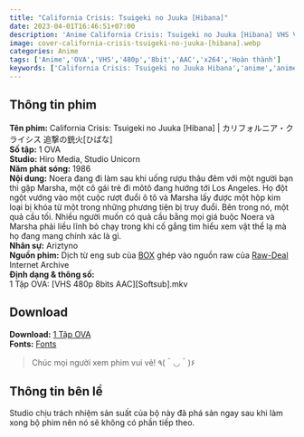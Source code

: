 ```yaml
---
title: "California Crisis: Tsuigeki no Juuka [Hibana]"
date: 2023-04-01T16:46:51+07:00
description: 'Anime California Crisis: Tsuigeki no Juuka [Hibana] VHS Vietsub'
image: cover-california-crisis-tsuigeki-no-juuka-[hibana].webp
categories: Anime
tags: ['Anime','OVA','VHS','480p','8bit','AAC','x264','Hoàn thành']
keywords: ['California Crisis: Tsuigeki no Juuka Hibana','anime','anime vietsub','vietsub','anime fansub','fansub','Ariztyn-Fansub','Ariztyn Fansub','Ariztyn','Ariztyno']
---
```

## Thông tin phim   
**Tên phim:** California Crisis: Tsuigeki no Juuka [Hibana] | カリフォルニア・クライシス 追撃の銃火[ひばな]   
**Số tập:** 1 OVA  
**Studio:** Hiro Media, Studio Unicorn   
**Năm phát sóng:** 1986   
**Nội dung:** Noera đang đi làm sau khi uống rượu thâu đêm với một người bạn thì gặp Marsha, một cô gái trẻ đi môtô đang hướng tới Los Angeles. Họ đột ngột vướng vào một cuộc rượt đuổi ô tô và Marsha lấy được một hộp kim loại bị khóa từ một trong những phương tiện bị truy đuổi. Bên trong nó, một quả cầu tối. Nhiều người muốn có quả cầu bằng mọi giá buộc Noera và Marsha phải liều lĩnh bỏ chạy trong khi cố gắng tìm hiểu xem vật thể lạ mà họ đang mang chính xác là gì.   
**Nhân sự:** Ariztyno   
**Nguồn phim:** Dịch từ eng sub của [BOX](https://bom.so/postsR) ghép vào nguồn raw của [Raw-Deal](https://archive.org/details/california-crisis-raw-vhs) Internet Archive   
**Định dạng & thông số:**      
1 Tập OVA: [VHS 480p 8bits AAC][Softsub].mkv   
## Download   
**Download:** [1 Tập OVA](https://terabox.com/s/1EAukuu4kd2o58ROEffjxpA)   
**Fonts:** [Fonts](https://drive.google.com/drive/folders/1wMAKrmEmGwdhmbKR30JouurNBqGUrbnF?usp=share_link)
> Chúc mọi người xem phim vui vẻ! ٩(＾◡＾)۶
## Thông tin bên lề
Studio chịu trách nhiệm sản suất của bộ này đã phá sản ngay sau khi làm xong bộ phim nên nó sẽ không có phần tiếp theo.   
